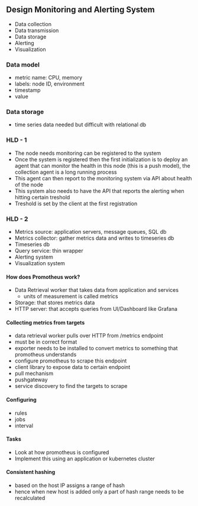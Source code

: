 ## Design Monitoring and Alerting System

- Data collection
- Data transmission
- Data storage
- Alerting
- Visualization

### Data model
- metric name: CPU, memory
- labels: node ID, environment
- timestamp
- value

### Data storage
- time series data needed but difficult with relational db

### HLD - 1
- The node needs monitoring can be registered to the system
- Once the system is registered then the first initialization is to deploy an agent that can monitor the health in this node (this is a push model), the collection agent is a long running process
- This agent can then report to the monitoring system via API about health of the node
- This system also needs to have the API that reports the alerting when hitting certain treshold
- Treshold is set by the client at the first registration

### HLD - 2
- Metrics source: application servers, message queues, SQL db
- Metrics collector: gather metrics data and writes to timeseries db
- Timeseries db
- Query service: thin wrapper
- Alerting system
- Visualization system

#### How does Promotheus work?
- Data Retrieval worker that takes data from application and services
  - units of measurement is called metrics
- Storage: that stores metrics data
- HTTP server: that accepts queries from UI/Dashboard like Grafana

#### Collecting metrics from targets
- data retrieval worker pulls over HTTP from /metrics endpoint
- must be in correct format
- exporter needs to be installed to convert metrics to something that promotheus understands
- configure promotheus to scrape this endpoint
- client library to expose data to certain endpoint
- pull mechanism
- pushgateway
- service discovery to find the targets to scrape

#### Configuring
- rules
- jobs
- interval

#### Tasks
- Look at how promotheus is configured
- Implement this using an application or kubernetes cluster

#### Consistent hashing
- based on the host IP assigns a range of hash
- hence when new host is added only a part of hash range needs to be recalculated
